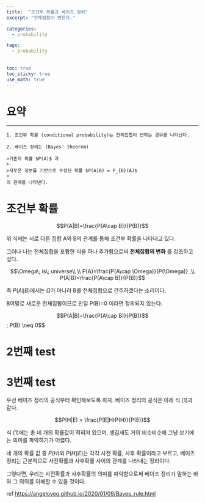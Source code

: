 ```yaml
---
title:  "조건부 확률과 베이즈 정리"
excerpt: "전체집합이 변한다."

categories:
  - probability

tags:
  - probability
  
  
toc: true
toc_sticky: true
use_math: true
---
```


# 요약
---

```
1. 조건부 확률 (conditional probability)는 전체집합이 변하는 경우를 나타낸다.

2. 베이즈 정리는 (Bayes' theorem) 

>기존의 확률 $P(A)$ 과
>
>새로운 정보를 기반으로 수정된 확률 $P(A|B) = P_{B}(A)$
>
의 관계를 나타낸다.
```


# 조건부 확률

$$P(A|B)=\frac{P(A\cap B)}{P(B)}$$

위 식에는 서로 다른 집합 A와 B의 관계를 통해 조건부 확률을 나타내고 있다.

그러나 나는 전체집합을 포함한 식을 하나 추가함으로써 **전체집합의 변화** 를 강조하고 싶다.
 
 $$\Omega\; is\; universe\\ \\
P(A)=\frac{P(A\cap \Omega)}{P(\Omega)} ,\\
P(A|B)=\frac{P(A\cap B)}{P(B)}$$

즉 $P(A\|B)$에서는 $\Omega$가 아니라 B를 전체집합으로 간주하겠다는 소리이다.

B야말로 새로운 전체집합이므로 만일 P(B)=0 이라면 정의되지 않는다.

$$P(A|B)=\frac{P(A\cap B)}{P(B)}$$ \; P(B) \neq 0$$


# 2번째 test
# 3번째 test

우선 베이즈 정리의 공식부터 확인해보도록 하자. 베이즈 정리의 공식은 아래 식 (1)과 같다.

$$P(H|E) = \frac{P(E|H)P(H)}{P(E)}$$

식 (1)에는 총 네 개의 확률값이 적혀져 있으며, 생김새도 거의 비슷비슷해 그냥 보기에는 의미를 파악하기가 어렵다.

네 개의 확률 값 중 $P(H)$와 $P(H\|E)$는 각각 사전 확률, 사후 확률이라고 부르고, 베이즈 정리는 근본적으로 사전확률과 사후확률 사이의 관계를 나타내는 정리이다.

그렇다면, 우리는 사전확률과 사후확률의 의미를 파악함으로써 베이즈 정리가 말하는 바와 그 의의를 이해할 수 있을 것이다.




ref <https://angeloyeo.github.io/2020/01/09/Bayes_rule.html>
